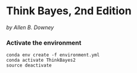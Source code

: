 # Think Bayes, 2nd Edition
*by Allen B. Downey*

### Activate the environment
```
conda env create -f environment.yml
conda activate ThinkBayes2
source deactivate
```